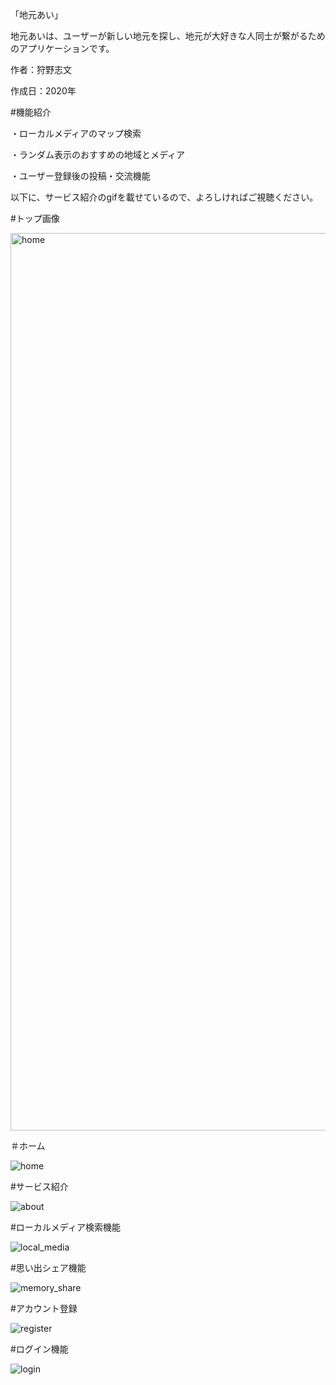 「地元あい」

地元あいは、ユーザーが新しい地元を探し、地元が大好きな人同士が繋がるためのアプリケーションです。

作者：狩野志文

作成日：2020年


#機能紹介

・ローカルメディアのマップ検索

・ランダム表示のおすすめの地域とメディア

・ユーザー登録後の投稿・交流機能


以下に、サービス紹介のgifを載せているので、よろしければご視聴ください。


#トップ画像

<img width="1436" alt="home" src="https://user-images.githubusercontent.com/71757537/103743476-8fc2c480-503f-11eb-8872-246d64640669.png">

＃ホーム

![home](https://user-images.githubusercontent.com/71757537/103742693-97ce3480-503e-11eb-8089-77cffe4edfca.gif)

#サービス紹介

![about](https://user-images.githubusercontent.com/71757537/103742857-cf3ce100-503e-11eb-9495-183a77ccb1c4.gif)

#ローカルメディア検索機能

![local_media](https://user-images.githubusercontent.com/71757537/103742705-9d2b7f00-503e-11eb-821e-a83254452aaf.gif)

#思い出シェア機能

![memory_share](https://user-images.githubusercontent.com/71757537/103742831-c6e4a600-503e-11eb-9246-8fd9672783e8.gif)

#アカウント登録

![register](https://user-images.githubusercontent.com/71757537/103742927-e380de00-503e-11eb-9e69-1272bb48dde5.gif)

#ログイン機能

![login](https://user-images.githubusercontent.com/71757537/103742974-ef6ca000-503e-11eb-84a4-313b4b6903c4.gif)
